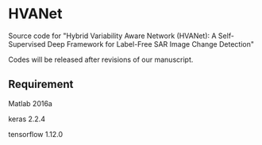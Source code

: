 # HVANet
Source code for "Hybrid Variability Aware Network (HVANet): A Self-Supervised Deep Framework for Label-Free SAR Image Change Detection"

Codes will be released after revisions of our manuscript.

## Requirement
Matlab 2016a

keras 2.2.4

tensorflow 1.12.0
